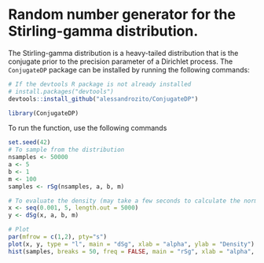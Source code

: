 # Random number generator for the Stirling-gamma distribution. 

The Stirling-gamma distribution is a heavy-tailed distribution that is the conjugate prior to the precision parameter of a Dirichlet process. 
The `ConjugateDP` package can be installed by running the following commands:
```r
# If the devtools R package is not already installed
# install.packages("devtools")
devtools::install_github("alessandrozito/ConjugateDP")

library(ConjugateDP)
```
To run the function, use the following commands

```r
set.seed(42)
# To sample from the distribution
nsamples <- 50000
a <- 5
b <- 1
m <- 100
samples <- rSg(nsamples, a, b, m)

# To evaluate the density (may take a few seconds to calculate the normalizing constant)
x <- seq(0.001, 5, length.out = 5000)
y <- dSg(x, a, b, m)

# Plot 
par(mfrow = c(1,2), pty="s")
plot(x, y, type = "l", main = "dSg", xlab = "alpha", ylab = "Density")
hist(samples, breaks = 50, freq = FALSE, main = "rSg", xlab = "alpha", ylab = "Density")
```





